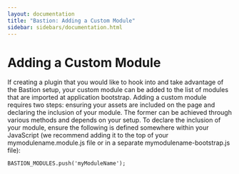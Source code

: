 ```yaml
---
layout: documentation
title: "Bastion: Adding a Custom Module"
sidebar: sidebars/documentation.html
---
```


# Adding a Custom Module

If creating a plugin that you would like to hook into and take advantage of the Bastion setup, your custom module can be 
added to the list of modules that are imported at application bootstrap. Adding a custom module requires two steps: 
ensuring your assets are included on the page and declaring the inclusion of your module. The former can be achieved through
various methods and depends on your setup. To declare the inclusion of your module, ensure the following is defined somewhere
within your JavaScript (we recommend adding it to the top of your mymodulename.module.js file or in a separate 
mymodulename-bootstrap.js file):

```
BASTION_MODULES.push('myModuleName');
```
